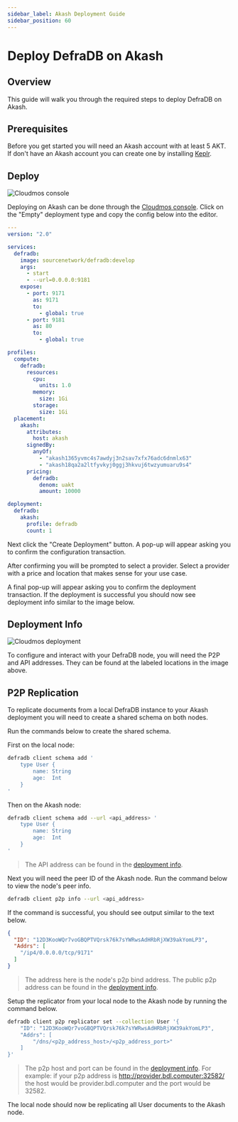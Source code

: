 ```yaml
---
sidebar_label: Akash Deployment Guide
sidebar_position: 60
---
```

# Deploy DefraDB on Akash

## Overview

This guide will walk you through the required steps to deploy DefraDB on Akash.

## Prerequisites

Before you get started you will need an Akash account with at least 5 AKT. If don't have an Akash account you can create one by installing [Keplr](https://www.keplr.app/).

## Deploy

![Cloudmos console](/img/akash/deploy.png "Cloudmos console")

Deploying on Akash can be done through the [Cloudmos console](https://deploy.cloudmos.io/new-deployment). Click on the "Empty" deployment type and copy the config below into the editor.

```yaml
---
version: "2.0"

services:
  defradb:
    image: sourcenetwork/defradb:develop
    args:
      - start
      - --url=0.0.0.0:9181
    expose:
      - port: 9171
        as: 9171
        to:
          - global: true
      - port: 9181
        as: 80
        to:
          - global: true

profiles:
  compute:
    defradb:
      resources:
        cpu:
          units: 1.0
        memory:
          size: 1Gi
        storage:
          size: 1Gi
  placement:
    akash:
      attributes:
        host: akash
      signedBy:
        anyOf:
          - "akash1365yvmc4s7awdyj3n2sav7xfx76adc6dnmlx63"
          - "akash18qa2a2ltfyvkyj0ggj3hkvuj6twzyumuaru9s4"
      pricing:
        defradb: 
          denom: uakt
          amount: 10000

deployment:
  defradb:
    akash:
      profile: defradb
      count: 1 
```

Next click the "Create Deployment" button. A pop-up will appear asking you to confirm the configuration transaction.

After confirming you will be prompted to select a provider. Select a provider with a price and location that makes sense for your use case.

A final pop-up will appear asking you to confirm the deployment transaction. If the deployment is successful you should now see deployment info similar to the image below.

## Deployment Info

![Cloudmos deployment](/img/akash/info.png "Cloudmos deployment")

To configure and interact with your DefraDB node, you will need the P2P and API addresses. They can be found at the labeled locations in the image above.

## P2P Replication

To replicate documents from a local DefraDB instance to your Akash deployment you will need to create a shared schema on both nodes.

Run the commands below to create the shared schema. 

First on the local node:

```bash
defradb client schema add '
    type User {
        name: String
        age:  Int
    }
'
```

Then on the Akash node:

```bash
defradb client schema add --url <api_address> '
    type User {
        name: String
        age:  Int
    }
'
```

> The API address can be found in the [deployment info](#deployment-info).

Next you will need the peer ID of the Akash node. Run the command below to view the node's peer info. 

```bash
defradb client p2p info --url <api_address>
```

If the command is successful, you should see output similar to the text below.

```json
{
  "ID": "12D3KooWQr7voGBQPTVQrsk76k7sYWRwsAdHRbRjXW39akYomLP3",
  "Addrs": [
    "/ip4/0.0.0.0/tcp/9171"
  ]
}
```

> The address here is the node's p2p bind address. The public p2p address can be found in the [deployment info](#deployment-info).

Setup the replicator from your local node to the Akash node by running the command below.

```bash
defradb client p2p replicator set --collection User '{
    "ID": "12D3KooWQr7voGBQPTVQrsk76k7sYWRwsAdHRbRjXW39akYomLP3", 
    "Addrs": [
        "/dns/<p2p_address_host>/<p2p_address_port>"
    ]
}'
```

> The p2p host and port can be found in the [deployment info](#deployment-info). For example: if your p2p address is http://provider.bdl.computer:32582/ the host would be provider.bdl.computer and the port would be 32582.

The local node should now be replicating all User documents to the Akash node.